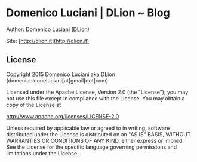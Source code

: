 # Domenico Luciani | DLion ~ Blog

Author: Domenico Luciani ([DLion](https://github.com/DLion))

Site: [http://dlion.it](http://dlion.it)

## License

Copyright 2015 Domenico Luciani aka DLion (domenicoleoneluciani[at]gmail[dot]com)

Licensed under the Apache License, Version 2.0 (the "License");
you may not use this file except in compliance with the License.
You may obtain a copy of the License at

   http://www.apache.org/licenses/LICENSE-2.0

Unless required by applicable law or agreed to in writing, software
distributed under the License is distributed on an "AS IS" BASIS,
WITHOUT WARRANTIES OR CONDITIONS OF ANY KIND, either express or implied.
See the License for the specific language governing permissions and
limitations under the License.
